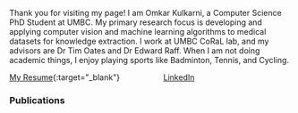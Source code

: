 Thank you for visiting my page!
I am Omkar Kulkarni, a Computer Science PhD Student at UMBC. My primary research focus is developing and applying computer vision and machine learning algorithms to medical datasets for knowledge extraction. I work at UMBC CoRaL lab, and my advisors are Dr Tim Oates and Dr Edward Raff. When I am not doing academic things, I enjoy playing sports like Badminton, Tennis, and Cycling.

[My Resume](Resume_Omkar.pdf){:target="_blank"}   &emsp;&emsp;&emsp;&emsp;&emsp;     [LinkedIn](https://www.linkedin.com/in/omkar-kul/)

<h3>Publications</h3>

